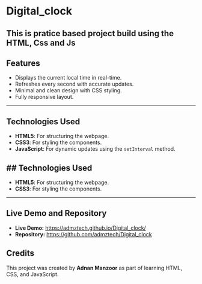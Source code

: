 # Digital_clock

## This is pratice based project build using the HTML, Css and Js

## Features

- Displays the current local time in real-time.
- Refreshes every second with accurate updates.
- Minimal and clean design with CSS styling.
- Fully responsive layout.

---

## Technologies Used

- **HTML5**: For structuring the webpage.
- **CSS3**: For styling the components.
- **JavaScript**: For dynamic updates using the `setInterval` method.

## ## Technologies Used

- **HTML5**: For structuring the webpage.
- **CSS3**: For styling the components.

---

## Live Demo and Repository

- **Live Demo:** https://admztech.github.io/Digital_clock/
- **Repository:** https://github.com/admztech/Digital_clock

## Credits

This project was created by **Adnan Manzoor** as part of learning HTML, CSS, and JavaScript.
